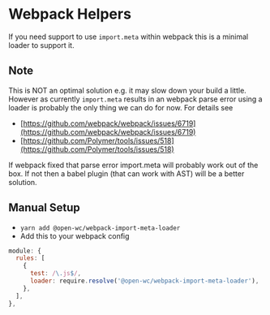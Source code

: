 # Webpack Helpers

[//]: # (AUTO INSERT HEADER PREPUBLISH)

If you need support to use `import.meta` within webpack this is a minimal loader to support it.

## Note
This is NOT an optimal solution e.g. it may slow down your build a little.
However as currently `import.meta` results in an webpack parse error using a loader is probably the only thing we can do for now.
For details see 
- [https://github.com/webpack/webpack/issues/6719](https://github.com/webpack/webpack/issues/6719)
- [https://github.com/Polymer/tools/issues/518](https://github.com/Polymer/tools/issues/518)

If webpack fixed that parse error import.meta will probably work out of the box.
If not then a babel plugin (that can work with AST) will be a better solution.

## Manual Setup
- `yarn add @open-wc/webpack-import-meta-loader`
- Add this to your webpack config
```js
module: {
  rules: [
    {
      test: /\.js$/,
      loader: require.resolve('@open-wc/webpack-import-meta-loader'),
    },
  ],
},
```
